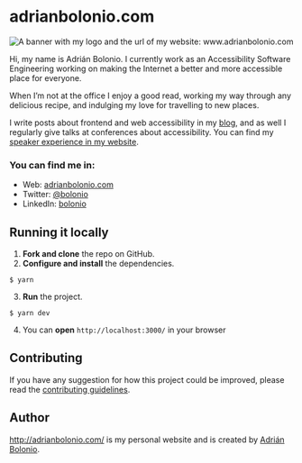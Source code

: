 # adrianbolonio.com

<img src="https://pbs.twimg.com/profile_banners/22399077/1615901743/1500x500" alt="A banner with my logo and the url of my website: www.adrianbolonio.com" />

Hi, my name is Adrián Bolonio. I currently work as an Accessibility Software Engineering working on making the Internet a better and more accessible place for everyone.

When I’m not at the office I enjoy a good read, working my way through any delicious recipe, and indulging my love for travelling to new places.

I write posts about frontend and web accessibility in my [blog](http://adrianbolonio.com/en/blog), and as well I regularly give talks at conferences about accessibility. You can find my [speaker experience in my website](http://adrianbolonio.com/en/talks).

### You can find me in:

- Web: [adrianbolonio.com](http://adrianbolonio.com/)
- Twitter: [@bolonio](https://twitter.com/bolonio)
- LinkedIn: [bolonio](https://linkedin.com/in/adrianbolonio)

## Running it locally

1.  **Fork and clone** the repo on GitHub.
2.  **Configure and install** the dependencies.

```
$ yarn
```

3.  **Run** the project.

```
$ yarn dev
```

4. You can **open** `http://localhost:3000/` in your browser

## Contributing

If you have any suggestion for how this project could be improved, please read the [contributing guidelines](https://github.com/bolonio/adrianbolonio/blob/main/CONTRIBUTING.md).

## Author

http://adrianbolonio.com/ is my personal website and is created by [Adrián Bolonio](https://twitter.com/bolonio).
